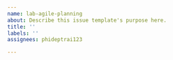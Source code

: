 ```yaml
---
name: lab-agile-planning
about: Describe this issue template's purpose here.
title: ''
labels: ''
assignees: phideptrai123

---
```



